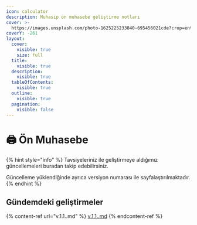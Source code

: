 ```yaml
---
icon: calculator
description: Muhasip ön muhasebe geliştirme notları
cover: >-
  https://images.unsplash.com/photo-1625225233840-695456021cde?crop=entropy&cs=srgb&fm=jpg&ixid=M3wxOTcwMjR8MHwxfHNlYXJjaHwyfHxjYWxjdWxhdG9yfGVufDB8fHx8MTczODY5MzA0MXww&ixlib=rb-4.0.3&q=85
coverY: -261
layout:
  cover:
    visible: true
    size: full
  title:
    visible: true
  description:
    visible: true
  tableOfContents:
    visible: true
  outline:
    visible: true
  pagination:
    visible: false
---
```


# 🖨️ Ön Muhasebe

{% hint style="info" %}
Tavsiyeleriniz ile geliştirmeye aldığımız güncellemeleri buradan takip edebilirsiniz.

Güncelleme yüklendiğinde ayrıca versiyon numarası ile sayfalaştırılmaktadır.
{% endhint %}



## Gündemdeki geliştirmeler&#x20;

{% content-ref url="v.1.1..md" %}
[v.1.1..md](v.1.1..md)
{% endcontent-ref %}



